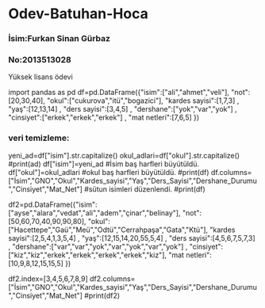# Odev-Batuhan-Hoca
### İsim:Furkan Sinan Gürbaz
### No:2013513028
Yüksek lisans ödevi

import pandas as pd
df=pd.DataFrame({"isim":["ali","ahmet","veli"],
                 "not":[20,30,40],
                 "okul":["cukurova","itü","bogazici"],
                 "kardes sayisi":[1,7,3]  ,
                 "yaş":[12,13,14]   ,
                 "ders sayisi":[3,4,5] ,
                 "dershane":["yok","var","yok"] ,
                 "cinsiyet":["erkek","erkek","erkek"] ,
                 "mat netleri":[7,6,5]                            })

                 
### veri temizleme:

yeni_ad=df["isim"].str.capitalize()
okul_adlari=df["okul"].str.capitalize()
#print(ad)
df["isim"]=yeni_ad            #İsim baş harfleri büyütüldü.
df["okul"]=okul_adlari   #okul baş harfleri büyütüldü.
#print(df)
df.columns=["İsim","GNO","Okul","Kardes_sayisi","Yaş","Ders_Sayisi","Dershane_Durumu","Cinsiyet","Mat_Net"]    #sütun isimleri düzenlendi.
#print(df)

df2=pd.DataFrame({"isim":["ayse","alara","vedat","ali","adem","çinar","belinay"],
                 "not":[50,60,70,40,90,90,80],
                 "okul":["Hacettepe","Gaü","Meü","Odtü","Cerrahpaşa","Gata","Ktü"],
                 "kardes sayisi":[2,5,4,1,3,5,4]  ,
                 "yaş":[12,15,14,20,55,5,4]   ,
                 "ders sayisi":[4,5,6,7,5,7,3] ,
                 "dershane":["var","var","yok","var","yok","var","yok"] ,
                 "cinsiyet":["kiz","kiz","erkek","erkek","erkek","erkek","kiz"],
                 "mat netleri":[10,9,8,12,15,15,5]   })


df2.index=[3,4,5,6,7,8,9]
df2.columns=["İsim","GNO","Okul","Kardes_sayisi","Yaş","Ders_Sayisi","Dershane_Durumu","Cinsiyet","Mat_Net"]
#print(df2)
